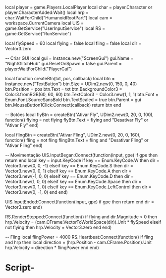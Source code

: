 local player = game.Players.LocalPlayer
local char = player.Character or player.CharacterAdded:Wait()
local hrp = char:WaitForChild("HumanoidRootPart")
local cam = workspace.CurrentCamera
local UIS = game:GetService("UserInputService")
local RS = game:GetService("RunService")

local flySpeed = 60
local flying = false
local fling = false
local dir = Vector3.zero

-- Criar GUI
local gui = Instance.new("ScreenGui")
gui.Name = "NightGlitchHub"
gui.ResetOnSpawn = false
gui.Parent = player:WaitForChild("PlayerGui")

local function createBtn(txt, pos, callback)
	local btn = Instance.new("TextButton")
	btn.Size = UDim2.new(0, 150, 0, 40)
	btn.Position = pos
	btn.Text = txt
	btn.BackgroundColor3 = Color3.fromRGB(60, 60, 60)
	btn.TextColor3 = Color3.new(1, 1, 1)
	btn.Font = Enum.Font.SourceSansBold
	btn.TextScaled = true
	btn.Parent = gui
	btn.MouseButton1Click:Connect(callback)
	return btn
end

-- Botões
local flyBtn = createBtn("Ativar Fly", UDim2.new(0, 20, 0, 100), function()
	flying = not flying
	flyBtn.Text = flying and "Desativar Fly" or "Ativar Fly"
end)

local flingBtn = createBtn("Ativar Fling", UDim2.new(0, 20, 0, 160), function()
	fling = not fling
	flingBtn.Text = fling and "Desativar Fling" or "Ativar Fling"
end)

-- Movimentação
UIS.InputBegan:Connect(function(input, gpe)
	if gpe then return end
	local key = input.KeyCode
	if key == Enum.KeyCode.W then dir = Vector3.new(0, 0, -1)
	elseif key == Enum.KeyCode.S then dir = Vector3.new(0, 0, 1)
	elseif key == Enum.KeyCode.A then dir = Vector3.new(-1, 0, 0)
	elseif key == Enum.KeyCode.D then dir = Vector3.new(1, 0, 0)
	elseif key == Enum.KeyCode.Space then dir = Vector3.new(0, 1, 0)
	elseif key == Enum.KeyCode.LeftControl then dir = Vector3.new(0, -1, 0)
	end
end)

UIS.InputEnded:Connect(function(input, gpe)
	if gpe then return end
	dir = Vector3.zero
end)

RS.RenderStepped:Connect(function()
	if flying and dir.Magnitude > 0 then
		hrp.Velocity = (cam.CFrame:VectorToWorldSpace(dir)).Unit * flySpeed
	elseif not flying then
		hrp.Velocity = Vector3.zero
	end
end)

-- Fling
local flingPower = 4000
RS.Heartbeat:Connect(function()
	if fling and hrp then
		local direction = (hrp.Position - cam.CFrame.Position).Unit
		hrp.Velocity = direction * flingPower
	end
end)
# Script-

